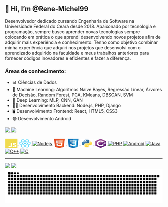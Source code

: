 <h2>👋 Hi, I’m @Rene-Michel99</h2>
<Intro> Desenvolvedor dedicado cursando Engenharia de Software na Universidade Federal do Ceará desde 2018. Apaixonado por tecnologia e programação, sempre busco aprender novas tecnologias sempre colocando em prática o que aprendi desenvolvendo novos projetos afim de adquirir mais experiência e conhecimento. Tenho como objetivo combinar minha experiência que adquiri nos projetos que desenvolvi com o aprendizado adquirido na faculdade e meus trabalhos anteriores para fornecer códigos inovadores e eficientes e fazer a diferença.</Intro>

<h3>Áreas de conhecimento:</h3>
<ul>
  <li>📊 Ciências de Dados</li>
  <li>🤖 Machine Learning: Algoritmos Naive Bayes, Regressão Linear, Árvores de Decisão, Random Forest, PCA, KMeans, DBSCAN, SVM</li>
  <li>🧠 Deep Learning: MLP, CNN, GAN</li>
  <li>👨‍💻 Desenvolvimento Backend: Node.js, PHP, Django</li>
  <li>🖥️ Desenvolvimento Frontend: React, HTML5, CSS3</li>
  <li>🟢 Desenvolvimento Android</li>
</ul>
<div>
  <a href="https://github.com/Rene-Michel99">
  <img height="180em" src="https://github-readme-stats.vercel.app/api?username=Rene-Michel99&show_icons=true&theme=dark&include_all_commits=true&count_private=true"/>
  <img height="180em" src="https://github-readme-stats.vercel.app/api/top-langs/?username=Rene-Michel99&layout=compact&langs_count=7&theme=dark"/>
</div>
 
<div style="display: inline_block"><br>
  <img align="center" alt="Js" height="30" width="40" src="https://raw.githubusercontent.com/devicons/devicon/master/icons/javascript/javascript-plain.svg">
  <img align="center" alt="React" height="30" width="40" src="https://raw.githubusercontent.com/devicons/devicon/master/icons/react/react-original.svg">
  <img align="center" alt="Nodejs" heigh="30" width="40" src="https://cdn.jsdelivr.net/gh/devicons/devicon/icons/nodejs/nodejs-original.svg">
  <img align="center" alt="HTML" height="30" width="40" src="https://raw.githubusercontent.com/devicons/devicon/master/icons/html5/html5-original.svg">
  <img align="center" alt="CSS" height="30" width="40" src="https://raw.githubusercontent.com/devicons/devicon/master/icons/css3/css3-original.svg">
  <img align="center" alt="Python" height="30" width="40" src="https://raw.githubusercontent.com/devicons/devicon/master/icons/python/python-original.svg">
  <img align="center" alt="Csharp" height="30" width="40" src="https://raw.githubusercontent.com/devicons/devicon/master/icons/csharp/csharp-original.svg">
  <img align="center" alt="PHP" height="30" width="40" src="https://cdn.jsdelivr.net/gh/devicons/devicon/icons/php/php-original.svg">
  <img align="center" alt="Android" height="30" width="40" src="https://cdn.jsdelivr.net/gh/devicons/devicon/icons/android/android-plain.svg">
  <img align="center" alt="Java" height="30" width="40" src="https://cdn.jsdelivr.net/gh/devicons/devicon/icons/java/java-original.svg">
  <img align="center" alt="C++" height="30" width="40" src="https://cdn.jsdelivr.net/gh/devicons/devicon/icons/cplusplus/cplusplus-original.svg">
  <img align="center" alt="C" height="30" width="40" src="https://cdn.jsdelivr.net/gh/devicons/devicon/icons/c/c-original.svg">
</div>
<hr/>
<div>
  <a href = "mailto:renemichel856@gmail.com"><img src="https://img.shields.io/badge/-Gmail-%23333?style=for-the-badge&logo=gmail&logoColor=white" target="_blank"></a>
  <a href="www.linkedin.com/in/rene-michel-santana-padilha/" target="_blank"><img src="https://img.shields.io/badge/-LinkedIn-%230077B5?style=for-the-badge&logo=linkedin&logoColor=white" target="_blank"></a>
</div>
  <img src="https://github.com/Rene-Michel99/Rene-Michel99/raw/output/github-contribution-grid-snake.svg" alt="" style="max-width: 100%;">
